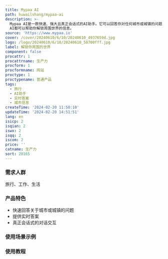 ```yaml
---
title: Mypaa AI
path: huwailvhang/mypaa-ai
description: >-
  Mypaa AI是一款快速、强大且真正会话式的AI助手。它可以回答你对任何城市或城镇的问题，并提供实时答案。无论你是在旅行、工作还是生活中，Mypaa
  AI都可以帮助你解锁周围世界的信息。
source: 'https://www.mypaa.io'
cover: /cover/20240610/6/10/20240610_4937659d.jpg
logo: /logo/20240610/6/10/20240610_58700fff.jpg
label: 解锁你周围的世界
component: false
procattr: 1
procattrname: 生产力
procform: 1
procformname: 网站
proctype: 1
proctypename: 普通产品
tags:
  - 旅行
  - AI助手
  - 实时答案
  - 城市信息
createTime: '2024-02-20 11:50:10'
updateTime: '2024-02-20 14:51:51'
lang: en
isicp: 2
isqian: 2
iswx: 2
isqq: 2
iscom: 2
price: ''
catname: 生产力
sort: 28165
---
```




### 需求人群
旅行、工作、生活

### 产品特色
* 快速回答关于城市或城镇的问题
* 提供实时答案
* 真正会话式的对话交互

### 使用场景示例


### 使用教程


  
